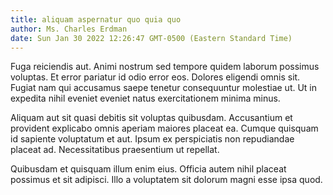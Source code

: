 ```yaml
---
title: aliquam aspernatur quo quia quo
author: Ms. Charles Erdman
date: Sun Jan 30 2022 12:26:47 GMT-0500 (Eastern Standard Time)
---
```

Fuga reiciendis aut. Animi nostrum sed tempore quidem laborum possimus voluptas. Et error pariatur id odio error eos. Dolores eligendi omnis sit. Fugiat nam qui accusamus saepe tenetur consequuntur molestiae ut. Ut in expedita nihil eveniet eveniet natus exercitationem minima minus.

 Aliquam aut sit quasi debitis sit voluptas quibusdam. Accusantium et provident explicabo omnis aperiam maiores placeat ea. Cumque quisquam id sapiente voluptatum et aut. Ipsum ex perspiciatis non repudiandae placeat ad. Necessitatibus praesentium ut repellat.

 Quibusdam et quisquam illum enim eius. Officia autem nihil placeat possimus et sit adipisci. Illo a voluptatem sit dolorum magni esse ipsa quod.